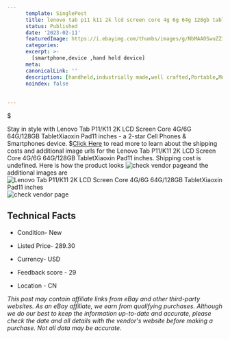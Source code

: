 ```yaml
---
      template: SinglePost
      title: lenovo tab p11 k11 2k lcd screen core 4g 6g 64g 128gb tabletxiaoxin pad11 inches
      status: Published
      date: '2023-02-11'
      featuredImage: https://i.ebayimg.com/thumbs/images/g/NbMAAOSwuZZi99AK/s-l225.jpg
      categories: 
      excerpt: >-
        [smartphone,device ,hand held device]
      meta:
      canonicalLink: ''
      description: [handheld,industrially made,well crafted,Portable,Mobile,Compact,Convenient,Lightweight,Maneuverable,Man-portable,Miniature,Carriable,Hand-held,Light,Holdable,Transportable,Mobile device,Pocket-sized,On-the-go,Wireless,Cordless,Compact size,Convenient size, smartphone,device ,hand held device]
      noindex: false
      
        
---
```

$

Stay in style with Lenovo Tab P11/K11 2K LCD Screen Core 4G/6G 64G/128GB TabletXiaoxin Pad11 inches - a 2-star Cell Phones & Smartphones device.
$[Click Here](https://www.ebay.com/itm/374212738751?hash=item5720d13ebf%3Ag%3ANbMAAOSwuZZi99AK&mkevt=1&mkcid=1&mkrid=711-53200-19255-0&campid=%253CePNCampaignId%253E&customid=%253CreferenceId%253E&toolid=10049) to read more to learn about the shipping costs and additional image urls for the Lenovo Tab P11/K11 2K LCD Screen Core 4G/6G 64G/128GB TabletXiaoxin Pad11 inches. Shipping cost is undefined. Here is how the product looks ![check vendor page](https://i.ebayimg.com/thumbs/images/g/NbMAAOSwuZZi99AK/s-l225.jpg)and the additional images are![Lenovo Tab P11/K11 2K LCD Screen Core 4G/6G 64G/128GB TabletXiaoxin Pad11 inches](https://i.ebayimg.com/images/g/NbMAAOSwuZZi99AK/s-l960.jpg)![check vendor page](https://origin-galleryplus.ebayimg.com/ws/web/374212738751_2_0_1/225x225.jpg,https://origin-galleryplus.ebayimg.com/ws/web/374212738751_3_0_1/225x225.jpg,https://origin-galleryplus.ebayimg.com/ws/web/374212738751_4_0_1/225x225.jpg,https://origin-galleryplus.ebayimg.com/ws/web/374212738751_5_0_1/225x225.jpg)



 ## Technical Facts 



     
      

 - Condition- New 


      

 - Listed Price- 289.30 


      

 - Currency- USD 


      

 - Feedback score - 29 


      

 - Location - CN 


      
      

 *_This post may contain affiliate links from eBay and other third-party websites. As an eBay affiliate, we earn from qualifying purchases. Although we do our best to keep the information up-to-date and accurate, please check the date and all details with the vendor's website before making a purchase. Not all data may be accurate._*






